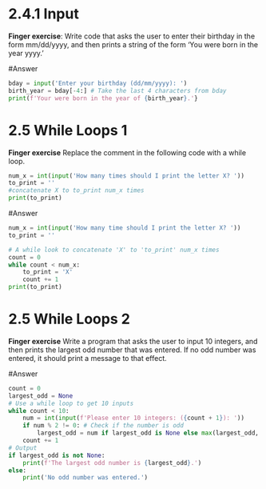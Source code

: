 # 2.4.1 **Input**
**Finger exercise**: Write code that asks the user to enter their birthday in the form mm/dd/yyyy, and then prints a string of the  form ‘You were born in the year yyyy.’

#Answer <br>
```python
bday = input('Enter your birthday (dd/mm/yyyy): ')
birth_year = bday[-4:] # Take the last 4 characters from bday
print(f'Your were born in the year of {birth_year}.'}
```
# 2.5 **While Loops** 1

**Finger exercise** Replace the comment in the following code with a while loop.<br> 
```python
num_x = int(input('How many times should I print the letter X? '))
to_print = ''
#concatenate X to to_print num_x times
print(to_print) 
```
#Answer <br>
```python
num_x = int(input('How many time should I print the letter X? '))
to_print = ''

# A while look to concatenate 'X' to 'to_print' num_x times
count = 0 
while count < num_x: 
    to_print = 'X'
    count += 1
print(to_print)
```
# 2.5 **While Loops** 2 

**Finger exercise** Write a program that asks the user to input 10 integers, and then prints the largest odd number that was entered. If no odd number was entered, it should print a message to that effect.

#Answer
```python
count = 0
largest_odd = None
# Use a while loop to get 10 inputs
while count < 10:
    num = int(input(f'Please enter 10 integers: ({count + 1}): '))
    if num % 2 != 0: # Check if the number is odd
        largest_odd = num if largest_odd is None else max(largest_odd, num)
    count += 1
# Output
if largest_odd is not None:
    print(f'The largest odd number is {largest_odd}.')
else:
    print('No odd number was entered.')
```
